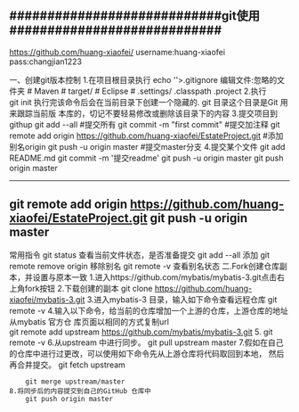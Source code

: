
############################git使用############################
--------------------------------------------------------------
https://github.com/huang-xiaofei/
username:huang-xiaofei    
pass:changjian1223

一、创建git版本控制
1.在项目根目录执行
	echo ''>.gitignore
	编辑文件:忽略的文件夹
	# Maven #
		target/
	# Eclipse #
		.settings/
		.classpath
		.project
2.执行	
	git init
	执行完该命令后会在当前目录下创建一个隐藏的. git 目录这个目录是Git 用来跟踪当前版
	本库的，切记不要轻易修改或删除该目录下的内容
3.提交项目到githup
	git add --all #提交所有
	git commit -m "first commit" #提交加注释
	git remote add origin https://github.com/huang-xiaofei/EstateProject.git #添加别名origin
	git push -u origin master #提交master分支
4.提交某个文件
	 git add README.md
	 git commit -m '提交readme'
	 git push -u origin master
	 git push  origin master


--------------------------------------------------------------
git remote add origin https://github.com/huang-xiaofei/EstateProject.git
git push -u origin master
--------------------------------------------------------------
常用指令
	git status  查看当前文件状态，是否准备提交
	git add --all  添加
	git remote remove origin  移除别名
	git remote -v  查看别名状态
二.Fork创建仓库副本，并设置与原本一致
	1.进入https://github.com/mybatis/mybatis-3.git点击右上角fork按钮
	2.下载创建的副本
		git clone https://github.com/huang-xiaofei/mybatis-3.git
	3.进入mybatis-3 目录，输入如下命令查看远程仓库
		git remote -v
	4.输入以下命令，给当前的仓库增加一个上游的仓库，上游仓库的地址从mybatis 官方仓
		库页面以相同的方式复制url		
		git remote add upstream  https://github.com/mybatis/mybatis-3.git
	5.
		git remote -v
	6.从upstream 中进行同步。
			git pull upstream master
	7.假如在自己的仓库中进行过更改，可以使用如下命令先从上游仓库将代码取回到本地，
		然后再合井提交。
		git fetch upstream

		git merge upstream/master
	8.将同步后的内容提交到自己的GitHub 仓库中
		git push origin master
